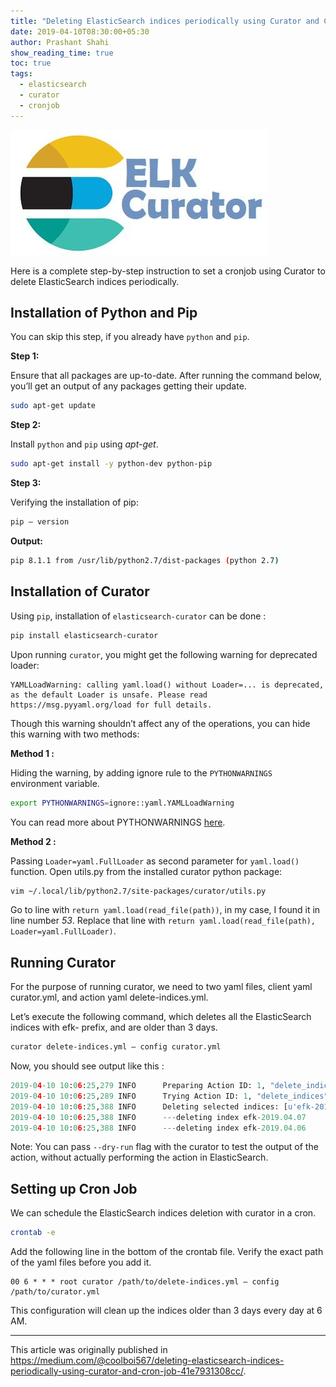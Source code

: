 ```yaml
---
title: "Deleting ElasticSearch indices periodically using Curator and Cron Job"
date: 2019-04-10T08:30:00+05:30
author: Prashant Shahi
show_reading_time: true
toc: true
tags:
  - elasticsearch
  - curator
  - cronjob
---
```


![ELK Curator Image](/images/elk-curator.jpg)

Here is a complete step-by-step instruction to set a cronjob using Curator to delete ElasticSearch indices periodically.

## Installation of Python and Pip

You can skip this step, if you already have `python` and `pip`.

**Step 1:**

Ensure that all packages are up-to-date. After running the command below, you’ll get an output of any packages getting their update.

```sh
sudo apt-get update
```

**Step 2:**

Install `python` and `pip` using *apt-get*.

```sh
sudo apt-get install -y python-dev python-pip
```

**Step 3:**

Verifying the installation of pip:

```sh
pip — version
```

**Output:**

```sh
pip 8.1.1 from /usr/lib/python2.7/dist-packages (python 2.7)
```

## Installation of Curator

Using `pip`, installation of `elasticsearch-curator` can be done :

```sh
pip install elasticsearch-curator
```

Upon running `curator`, you might get the following warning for deprecated loader:

```
YAMLLoadWarning: calling yaml.load() without Loader=... is deprecated, as the default Loader is unsafe. Please read https://msg.pyyaml.org/load for full details.
```

Though this warning shouldn’t affect any of the operations, you can hide this warning with two methods:

**Method 1 :**

Hiding the warning, by adding ignore rule to the `PYTHONWARNINGS` environment variable.

```sh
export PYTHONWARNINGS=ignore::yaml.YAMLLoadWarning
```

You can read more about PYTHONWARNINGS [here](https://docs.python.org/3/using/cmdline.html#envvar-PYTHONWARNINGS).

**Method 2 :**

Passing `Loader=yaml.FullLoader` as second parameter for `yaml.load()` function.
Open utils.py from the installed curator python package:

```sh
vim ~/.local/lib/python2.7/site-packages/curator/utils.py
```

Go to line with `return yaml.load(read_file(path))`, in my case, I found it in line number *53*.
Replace that line with `return yaml.load(read_file(path), Loader=yaml.FullLoader)`.


## Running Curator

For the purpose of running curator, we need to two yaml files, client yaml curator.yml, and action yaml delete-indices.yml.

Let’s execute the following command, which deletes all the ElasticSearch indices with efk- prefix, and are older than 3 days.

```sh
curator delete-indices.yml — config curator.yml
```

Now, you should see output like this :

```python
2019-04-10 10:06:25,279 INFO      Preparing Action ID: 1, "delete_indices"
2019-04-10 10:06:25,289 INFO      Trying Action ID: 1, "delete_indices": Delete indices older than 3 days (based on index name), for efk- prefixed indices. Ignore the error if the filter does not result in an actionable list of indices (ignore_empty_list) and exit cleanly.
2019-04-10 10:06:25,388 INFO      Deleting selected indices: [u'efk-2019.04.07', u'efk-2019.04.06']
2019-04-10 10:06:25,388 INFO      ---deleting index efk-2019.04.07
2019-04-10 10:06:25,388 INFO      ---deleting index efk-2019.04.06
```

Note: You can pass `--dry-run` flag with the curator to test the output of the action, without actually performing the action in ElasticSearch.

## Setting up Cron Job

We can schedule the ElasticSearch indices deletion with curator in a cron.

```sh
crontab -e
```

Add the following line in the bottom of the crontab file. Verify the exact path of the yaml files before you add it.

```
00 6 * * * root curator /path/to/delete-indices.yml — config /path/to/curator.yml
```

This configuration will clean up the indices older than 3 days every day at 6 AM.

---

This article was originally published in https://medium.com/@coolboi567/deleting-elasticsearch-indices-periodically-using-curator-and-cron-job-41e7931308cc/.
